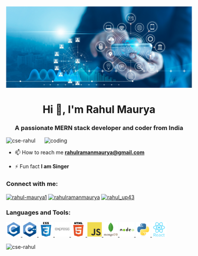 ![logo](https://github.com/cse-rahul/cse-rahul/blob/main/iStock-1182604339.jpg)
<h1 align="center">Hi 👋, I'm Rahul Maurya</h1>
<h3 align="center">A passionate MERN stack developer and coder from India</h3>
<img align="right" alt="coding" width="400" src="https://github.com/cse-rahul/cse-rahul/assets/91080287/01a39698-f301-413b-93bf-1e58f6237272">
<p align="left"> <img src="https://komarev.com/ghpvc/?username=cse-rahul&label=Profile%20views&color=0e75b6&style=flat" alt="cse-rahul" /> </p>

- 📫 How to reach me **rahulramanmaurya@gmail.com**

- ⚡ Fun fact **I am Singer**

<h3 align="left">Connect with me:</h3>
<p align="left">
<a href="https://linkedin.com/in/rahul-maurya1" target="blank"><img align="center" src="https://raw.githubusercontent.com/rahuldkjain/github-profile-readme-generator/master/src/images/icons/Social/linked-in-alt.svg" alt="rahul-maurya1" height="30" width="40" /></a>
<a href="https://instagram.com/rahulramanmaurya" target="blank"><img align="center" src="https://raw.githubusercontent.com/rahuldkjain/github-profile-readme-generator/master/src/images/icons/Social/instagram.svg" alt="rahulramanmaurya" height="30" width="40" /></a>
<a href="https://www.codechef.com/users/rahul_up43" target="blank"><img align="center" src="https://cdn.jsdelivr.net/npm/simple-icons@3.1.0/icons/codechef.svg" alt="rahul_up43" height="30" width="40" /></a>
</p>

<h3 align="left">Languages and Tools:</h3>
<p align="left"> <a href="https://www.cprogramming.com/" target="_blank" rel="noreferrer"> <img src="https://raw.githubusercontent.com/devicons/devicon/master/icons/c/c-original.svg" alt="c" width="40" height="40"/> </a> <a href="https://www.w3schools.com/cpp/" target="_blank" rel="noreferrer"> <img src="https://raw.githubusercontent.com/devicons/devicon/master/icons/cplusplus/cplusplus-original.svg" alt="cplusplus" width="40" height="40"/> </a> <a href="https://www.w3schools.com/css/" target="_blank" rel="noreferrer"> <img src="https://raw.githubusercontent.com/devicons/devicon/master/icons/css3/css3-original-wordmark.svg" alt="css3" width="40" height="40"/> </a> <a href="https://expressjs.com" target="_blank" rel="noreferrer"> <img src="https://raw.githubusercontent.com/devicons/devicon/master/icons/express/express-original-wordmark.svg" alt="express" width="40" height="40"/> </a> <a href="https://www.w3.org/html/" target="_blank" rel="noreferrer"> <img src="https://raw.githubusercontent.com/devicons/devicon/master/icons/html5/html5-original-wordmark.svg" alt="html5" width="40" height="40"/> </a> <a href="https://developer.mozilla.org/en-US/docs/Web/JavaScript" target="_blank" rel="noreferrer"> <img src="https://raw.githubusercontent.com/devicons/devicon/master/icons/javascript/javascript-original.svg" alt="javascript" width="40" height="40"/> </a> <a href="https://www.mongodb.com/" target="_blank" rel="noreferrer"> <img src="https://raw.githubusercontent.com/devicons/devicon/master/icons/mongodb/mongodb-original-wordmark.svg" alt="mongodb" width="40" height="40"/> </a> <a href="https://nodejs.org" target="_blank" rel="noreferrer"> <img src="https://raw.githubusercontent.com/devicons/devicon/master/icons/nodejs/nodejs-original-wordmark.svg" alt="nodejs" width="40" height="40"/> </a> <a href="https://www.python.org" target="_blank" rel="noreferrer"> <img src="https://raw.githubusercontent.com/devicons/devicon/master/icons/python/python-original.svg" alt="python" width="40" height="40"/> </a> <a href="https://reactjs.org/" target="_blank" rel="noreferrer"> <img src="https://raw.githubusercontent.com/devicons/devicon/master/icons/react/react-original-wordmark.svg" alt="react" width="40" height="40"/> </a> </p>

<p><img align="center" src="https://github-readme-stats.vercel.app/api/top-langs?username=cse-rahul&show_icons=true&locale=en&layout=compact" alt="cse-rahul" /></p>
